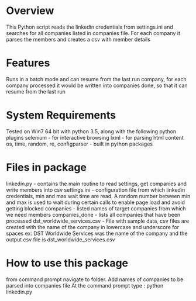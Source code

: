 Overview
========

This Python script reads the linkedin credentials from settings.ini and searches for all companies listed in companies file. For each company it parses
the members and creates a csv with member details

Features
========

Runs in a batch mode and can resume from the last run company, for each company processed it would be written into companies done, so that it can
resume from the last run

System Requirements
===================

Tested on Win7 64 bit with python 3.5, along with the following python plugins
selenium - for interactive browsing
lxml - for parsing html content
os, time, random, re, configparser - built in python packages

Files in package
================

linkedin.py - contains the main routine to read settings, get companies and write members into csv
settings.ini - configuration file from which linkedin credentials, min and max wait time are read. A random number between min and max is used to wait
                during certain calls to enable page load and avoid getting blocked
companies - listed names of target companies from which we need members
companies_done - lists all companies that have been processed
dst_worldwide_services.csv - File with sample data, csv files are created with the name of the company in lowercase and underscore for spaces
                            ex: DST Worldwide Services was the name of the company and the output csv file is dst_worldwide_services.csv

How to use this package
=====================

from command prompt navigate to folder.
Add names of companies to be parsed into companies file
At the command prompt type : python linkedin.py

